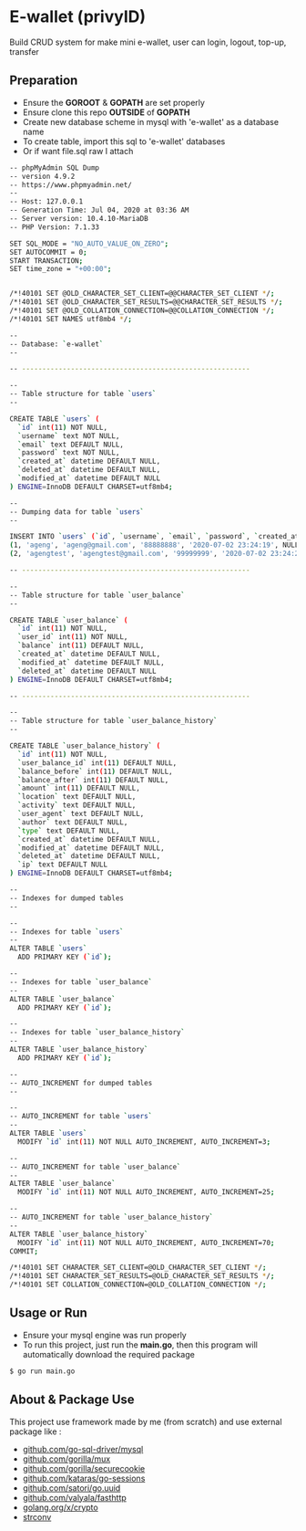 # E-wallet (privyID)
Build CRUD system for make mini e-wallet, user can login, logout, top-up, transfer

## Preparation
* Ensure the **GOROOT** & **GOPATH** are set properly
* Ensure clone this repo **OUTSIDE** of **GOPATH**
* Create new database scheme in mysql with 'e-wallet' as a database name
* To create table, import this sql to 'e-wallet' databases
* Or if want file.sql raw I attach

```bash
-- phpMyAdmin SQL Dump
-- version 4.9.2
-- https://www.phpmyadmin.net/
--
-- Host: 127.0.0.1
-- Generation Time: Jul 04, 2020 at 03:36 AM
-- Server version: 10.4.10-MariaDB
-- PHP Version: 7.1.33

SET SQL_MODE = "NO_AUTO_VALUE_ON_ZERO";
SET AUTOCOMMIT = 0;
START TRANSACTION;
SET time_zone = "+00:00";


/*!40101 SET @OLD_CHARACTER_SET_CLIENT=@@CHARACTER_SET_CLIENT */;
/*!40101 SET @OLD_CHARACTER_SET_RESULTS=@@CHARACTER_SET_RESULTS */;
/*!40101 SET @OLD_COLLATION_CONNECTION=@@COLLATION_CONNECTION */;
/*!40101 SET NAMES utf8mb4 */;

--
-- Database: `e-wallet`
--

-- --------------------------------------------------------

--
-- Table structure for table `users`
--

CREATE TABLE `users` (
  `id` int(11) NOT NULL,
  `username` text NOT NULL,
  `email` text DEFAULT NULL,
  `password` text NOT NULL,
  `created_at` datetime DEFAULT NULL,
  `deleted_at` datetime DEFAULT NULL,
  `modified_at` datetime DEFAULT NULL
) ENGINE=InnoDB DEFAULT CHARSET=utf8mb4;

--
-- Dumping data for table `users`
--

INSERT INTO `users` (`id`, `username`, `email`, `password`, `created_at`, `deleted_at`, `modified_at`) VALUES
(1, 'ageng', 'ageng@gmail.com', '88888888', '2020-07-02 23:24:19', NULL, NULL),
(2, 'agengtest', 'agengtest@gmail.com', '99999999', '2020-07-02 23:24:29', NULL, NULL);

-- --------------------------------------------------------

--
-- Table structure for table `user_balance`
--

CREATE TABLE `user_balance` (
  `id` int(11) NOT NULL,
  `user_id` int(11) NOT NULL,
  `balance` int(11) DEFAULT NULL,
  `created_at` datetime DEFAULT NULL,
  `modified_at` datetime DEFAULT NULL,
  `deleted_at` datetime DEFAULT NULL
) ENGINE=InnoDB DEFAULT CHARSET=utf8mb4;

-- --------------------------------------------------------

--
-- Table structure for table `user_balance_history`
--

CREATE TABLE `user_balance_history` (
  `id` int(11) NOT NULL,
  `user_balance_id` int(11) DEFAULT NULL,
  `balance_before` int(11) DEFAULT NULL,
  `balance_after` int(11) DEFAULT NULL,
  `amount` int(11) DEFAULT NULL,
  `location` text DEFAULT NULL,
  `activity` text DEFAULT NULL,
  `user_agent` text DEFAULT NULL,
  `author` text DEFAULT NULL,
  `type` text DEFAULT NULL,
  `created_at` datetime DEFAULT NULL,
  `modified_at` datetime DEFAULT NULL,
  `deleted_at` datetime DEFAULT NULL,
  `ip` text DEFAULT NULL
) ENGINE=InnoDB DEFAULT CHARSET=utf8mb4;

--
-- Indexes for dumped tables
--

--
-- Indexes for table `users`
--
ALTER TABLE `users`
  ADD PRIMARY KEY (`id`);

--
-- Indexes for table `user_balance`
--
ALTER TABLE `user_balance`
  ADD PRIMARY KEY (`id`);

--
-- Indexes for table `user_balance_history`
--
ALTER TABLE `user_balance_history`
  ADD PRIMARY KEY (`id`);

--
-- AUTO_INCREMENT for dumped tables
--

--
-- AUTO_INCREMENT for table `users`
--
ALTER TABLE `users`
  MODIFY `id` int(11) NOT NULL AUTO_INCREMENT, AUTO_INCREMENT=3;

--
-- AUTO_INCREMENT for table `user_balance`
--
ALTER TABLE `user_balance`
  MODIFY `id` int(11) NOT NULL AUTO_INCREMENT, AUTO_INCREMENT=25;

--
-- AUTO_INCREMENT for table `user_balance_history`
--
ALTER TABLE `user_balance_history`
  MODIFY `id` int(11) NOT NULL AUTO_INCREMENT, AUTO_INCREMENT=70;
COMMIT;

/*!40101 SET CHARACTER_SET_CLIENT=@OLD_CHARACTER_SET_CLIENT */;
/*!40101 SET CHARACTER_SET_RESULTS=@OLD_CHARACTER_SET_RESULTS */;
/*!40101 SET COLLATION_CONNECTION=@OLD_COLLATION_CONNECTION */;

```

## Usage or Run
* Ensure your mysql engine was run properly
* To run this project, just run the **main.go**, then this program will automatically download the required package

```bash
$ go run main.go
```

##  About & Package Use
This project use framework made by me (from scratch) and use external package like :
* [github.com/go-sql-driver/mysql](github.com/go-sql-driver/mysql)
* [github.com/gorilla/mux](github.com/gorilla/mux)
* [github.com/gorilla/securecookie](github.com/gorilla/securecookie)
* [github.com/kataras/go-sessions](github.com/kataras/go-sessions)
* [github.com/satori/go.uuid](github.com/satori/go.uuid)
* [github.com/valyala/fasthttp](github.com/valyala/fasthttp)
* [golang.org/x/crypto](golang.org/x/crypto)
* [strconv](https://golang.org/pkg/strconv/)